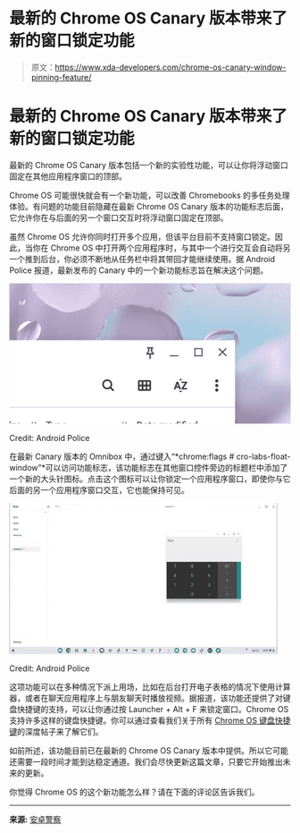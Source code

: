 # 最新的 Chrome OS Canary 版本带来了新的窗口锁定功能

> 原文：<https://www.xda-developers.com/chrome-os-canary-window-pinning-feature/>

# 最新的 Chrome OS Canary 版本带来了新的窗口锁定功能

最新的 Chrome OS Canary 版本包括一个新的实验性功能，可以让你将浮动窗口固定在其他应用程序窗口的顶部。

Chrome OS 可能很快就会有一个新功能，可以改善 Chromebooks 的多任务处理体验。有问题的功能目前隐藏在最新 Chrome OS Canary 版本的功能标志后面，它允许你在与后面的另一个窗口交互时将浮动窗口固定在顶部。

虽然 Chrome OS 允许你同时打开多个应用，但该平台目前不支持窗口锁定。因此，当你在 Chrome OS 中打开两个应用程序时，与其中一个进行交互会自动将另一个推到后台，你必须不断地从任务栏中将其带回才能继续使用。据 Android Police 报道，最新发布的 Canary 中的一个新功能标志旨在解决这个问题。

 <picture>![Chrome OS window pinning feature](img/7bdfb2cec8d55e8c07e80e16bd161c36.png)</picture> 

Credit: Android Police

在最新 Canary 版本的 Omnibox 中，通过键入“*chrome:flags # cro-labs-float-window”*可以访问功能标志，该功能标志在其他窗口控件旁边的标题栏中添加了一个新的大头针图标。点击这个图标可以让你锁定一个应用程序窗口，即使你与它后面的另一个应用程序窗口交互，它也能保持可见。

 <picture>![Chrome OS window pinning GIF](img/22c3d948324c48edab96dc1142d065a6.png)</picture> 

Credit: Android Police

这项功能可以在多种情况下派上用场，比如在后台打开电子表格的情况下使用计算器，或者在聊天应用程序上与朋友聊天时播放视频。据报道，该功能还提供了对键盘快捷键的支持，可以让你通过按 Launcher + Alt + F 来锁定窗口。Chrome OS 支持许多这样的键盘快捷键。你可以通过查看我们关于所有 [Chrome OS 键盘快捷键](https://www.xda-developers.com/chrome-os-keyboard-shortcuts/)的深度帖子来了解它们。

如前所述，该功能目前已在最新的 Chrome OS Canary 版本中提供。所以它可能还需要一段时间才能到达稳定通道。我们会尽快更新这篇文章，只要它开始推出未来的更新。

你觉得 Chrome OS 的这个新功能怎么样？请在下面的评论区告诉我们。

* * *

**来源:** [安卓警察](https://www.androidpolice.com/chromeos-always-on-top/)